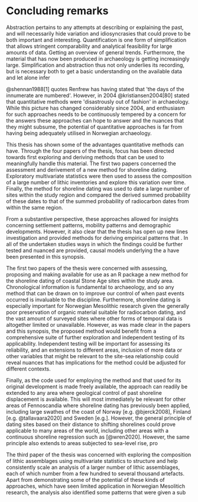 # Concluding remarks

Abstraction pertains to any attempts at describing or explaining the past, and will necessarily hide variation and idiosyncrasies that could prove to be both important and interesting. Quantification is one form of simplification that allows stringent comparability and analytical feasibility for large amounts of data. Getting an overview of general trends. Furthermore, the material that has now been produced in archaeology is getting increasingly large. Simplification and abstraction thus not only underlies its recording, but is necessary both to get a basic understanding on the available data and let alone infer

@shennan1988[1] quotes Renfrew has having stated that \'the days of the innumerate are numbered\'. However, in 2004 @kristiansen2004[80] stated that quantitative methods were \'disastrously out of fashion\' in archaeology. While this picture has changed considerably since 2004, and enthusiasm for such approaches needs to be continuously tempered by a concern for the answers these approaches can hope to answer and the nuances that they might subsume, the potential of quantitative approaches is far from having being adequately utilised in Norwegian archaeology. 

This thesis has shown some of the advantages quantitative methods can have. Through the four papers of the thesis, focus has been directed towards first exploring and deriving methods that can be used to meaningfully handle this material. The first two papers concerned the assessment and derivement of a new method for shoreline dating. Exploratory multivariate statistics were then used to assess the composition of a large number of lithic inventories and explore this variation over time. Finally, the method for shoreline dating was used to date a large number of sites within the study region and compared the derived summed probability of these dates to that of the summed probability of radiocarbon dates from within the same region. 

From a substantive perspective, these approaches allowed for insights concerning settlement patterns, mobility patterns and demographic developments. However, it also clear that the thesis has open up new lines investigation and provided methods for deriving empirical patterns that . In all of the undertaken studies ways in which the findings could be further tested and nuanced are provided, causal models underlying the a have been presented in this synopsis.

The first two papers of the thesis were concerned with assessing, proposing and making available for use as an R package a new method for the shoreline dating of coastal Stone Age sites within the study area. Chronological information is fundamental to archaeology, and so any method that can be drawn on to improve our control of when past events occurred is invaluable to the discipline. Furthermore, shoreline dating is especially important for Norwegian Mesolithic research given the generally poor preservation of organic material suitable for radiocarbon dating, and the vast amount of surveyed sites where other forms of temporal data is altogether limited or unavailable. However, as was made clear in the papers and this synopsis, the proposed method would benefit from a comprehensive suite of further exploration and independent testing of its applicability. Independent testing will be important for assessing its reliability, and an extensions to different areas, inclusion of more data or other variables that might be relevant to the site-sea relationship could reveal nuances that has implications for the method could be adjusted for different contexts. 

Finally, as the code used for employing the method and that used for its original development is made freely available, the approach can readily be extended to any area where geological control of past shoreline displacement is available. This will most immediately be relevant for other areas of Fennoscandia where shoreline dating has previously been applied, including large swathes of the coast of Norway [e.g. @bjerck2008], Finland [e.g. @tallavaara2020] and Sweden [e.g.]. However, the general principle of dating sites based on their distance to shifting shorelines could prove applicable to many areas of the world, including other areas with a continuous shoreline regression such as [@wren2020]. However, the same principle also extends to areas subjected to sea-level rise, pro

The third paper of the thesis was concerned with exploring the composition of lithic assemblages using multivariate statistics to structure and help consistently scale an analysis of a larger number of lithic assemblages, each of which number from a few hundred to several thousand artefacts. Apart from demonstrating some of the potential of these kinds of approaches, which have seen limited application in Norwegian Mesolitich research, the analysis also identified some patterns that were given a sub
